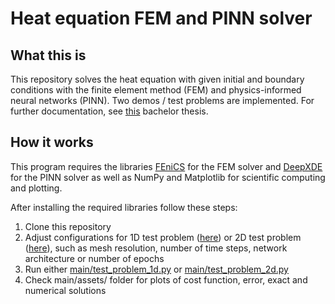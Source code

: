 # Heat equation FEM and PINN solver

## What this is

This repository solves the heat equation with given initial and boundary conditions with the finite element method (FEM) and physics-informed neural networks (PINN).
Two demos / test problems are implemented. 
For further documentation, see [this](https://github.com/daniellarin22/heat_equation_solver/blob/4d464b1e88a76f3ff35354d4d3bff32cb0a44b18/20220424_BA_Larin_final.pdf) bachelor thesis.

## How it works

This program requires the libraries [FEniCS](https://fenicsproject.org/pub/tutorial/pdf/fenics-tutorial-vol1.pdf) for the FEM solver and [DeepXDE](https://deepxde.readthedocs.io/en/latest/index.html) for the PINN solver as well as NumPy and Matplotlib for scientific computing and plotting. 

After installing the required libraries follow these steps:

1. Clone this repository
2. Adjust configurations for 1D test problem ([here](https://github.com/daniellarin22/heat_equation_solver/blob/989813fa11114325915170ba6771fc94fb5e76f8/main/test_problem_1d.py)) or 2D test problem ([here](https://github.com/daniellarin22/heat_equation_solver/blob/main/main/test_problem_2d.py)), such as mesh resolution, number of time steps, network architecture or number of epochs
3. Run either [main/test_problem_1d.py](https://github.com/daniellarin22/heat_equation_solver/blob/989813fa11114325915170ba6771fc94fb5e76f8/main/test_problem_1d.py) or [main/test_problem_2d.py](https://github.com/daniellarin22/heat_equation_solver/blob/main/main/test_problem_2d.py) 
4. Check main/assets/ folder for plots of cost function, error, exact and numerical solutions
